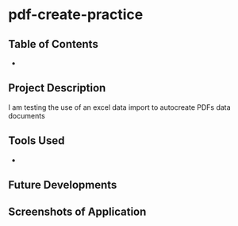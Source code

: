 # pdf-create-practice

## Table of Contents

- 

## Project Description

I am testing the use of an excel data import to autocreate PDFs data documents

## Tools Used

* 

## Future Developments


## Screenshots of Application